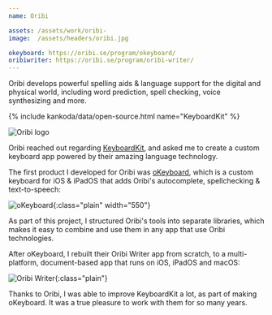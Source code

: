 ```yaml
---
name: Oribi

assets: /assets/work/oribi-
image:  /assets/headers/oribi.jpg

okeyboard: https://oribi.se/program/okeyboard/
oribiwriter: https://oribi.se/program/oribi-writer/
---
```


Oribi develops powerful spelling aids & language support for the digital and physical world, including word prediction, spell checking, voice synthesizing and more.

{% include kankoda/data/open-source.html name="KeyboardKit" %}

![Oribi logo]({{page.image}})

Oribi reached out regarding [KeyboardKit]({{project.url}}), and asked me to create a custom keyboard app powered by their amazing language technology.

The first product I developed for Oribi was [oKeyboard]({{page.okeyboard}}), which is a custom keyboard for iOS & iPadOS that adds Oribi's autocomplete, spellchecking & text-to-speech:

![oKeyboard]({{page.assets}}okeyboard.png){:class="plain" width="550"}

As part of this project, I structured Oribi's tools into separate libraries, which makes it easy to combine and use them in any app that use Oribi technologies.

After oKeyboard, I rebuilt their Oribi Writer app from scratch, to a multi-platform, document-based app that runs on iOS, iPadOS and macOS:

![Oribi Writer]({{page.assets}}oribiwriter.png){:class="plain"}

Thanks to Oribi, I was able to improve KeyboardKit a lot, as part of making oKeyboard. It was a true pleasure to work with them for so many years.